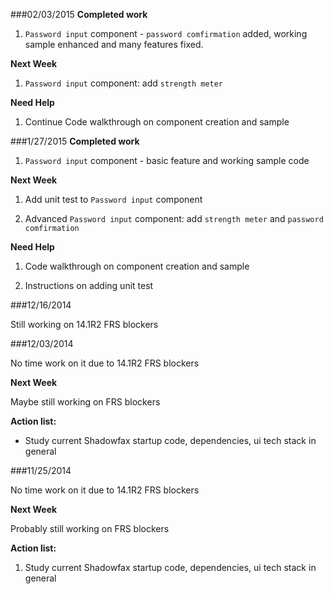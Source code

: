 ###02/03/2015
**Completed work**

1. `Password input` component -  `password comfirmation` added, working sample enhanced and many features fixed.

**Next Week**

1. `Password input` component: add `strength meter` 

**Need Help**

1. Continue Code walkthrough on component creation and sample

###1/27/2015
**Completed work**

1. `Password input` component - basic feature and working sample code

**Next Week**

1. Add unit test to `Password input` component 

2. Advanced `Password input` component: add `strength meter` and `password comfirmation`

 
**Need Help**

1. Code walkthrough on component creation and sample

2. Instructions on adding unit test


###12/16/2014

Still working on 14.1R2 FRS blockers

###12/03/2014

No time work on it due to 14.1R2 FRS blockers

**Next Week**

Maybe still working on FRS blockers

**Action list:**

- Study current Shadowfax startup code, dependencies, ui tech stack in general 


###11/25/2014

No time work on it due to 14.1R2 FRS blockers

**Next Week**

Probably still working on FRS blockers

**Action list:**

1. Study current Shadowfax startup code, dependencies, ui tech stack in general 
